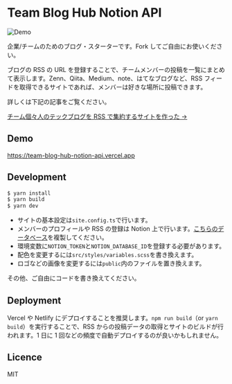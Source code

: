 # Team Blog Hub Notion API

![Demo](https://user-images.githubusercontent.com/34590683/96832331-8c289400-1479-11eb-9466-f24d30860a24.png)

企業/チームのためのブログ・スターターです。Fork してご自由にお使いください。

ブログの RSS の URL を登録することで、チームメンバーの投稿を一覧にまとめて表示します。Zenn、Qiita、Medium、note、はてなブログなど、RSS フィードを取得できるサイトであれば、メンバーは好きな場所に投稿できます。

詳しくは下記の記事をご覧ください。

[チーム個々人のテックブログを RSS で集約するサイトを作った →](https://zenn.dev/catnose99/articles/cb72a73368a547756862)

## Demo

https://team-blog-hub-notion-api.vercel.app

## Development

```bash
$ yarn install
$ yarn build
$ yarn dev
```

- サイトの基本設定は`site.config.ts`で行います。
- メンバーのプロフィールや RSS の登録は Notion 上で行います。[こちらのデータベース](https://yutakobayashi.notion.site/47bcd8cd498a4d3880a2ce793625b29d?v=bb2dc06f629c464e81e74692087d250f)を複製してください。
- 環境変数に`NOTION_TOKEN`と`NOTION_DATABASE_ID`を登録する必要があります。
- 配色を変更するには`src/styles/variables.scss`を書き換えます。
- ロゴなどの画像を変更するには`public`内のファイルを置き換えます。

その他、ご自由にコードを書き換えてください。

## Deployment

Vercel や Netlify にデプロイすることを推奨します。`npm run build`（or `yarn build`）を実行することで、RSS からの投稿データの取得とサイトのビルドが行われます。1 日に 1 回などの頻度で自動デプロイするのが良いかもしれません。

## Licence

MIT
